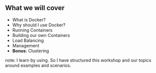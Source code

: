 ##  What we will cover

* What is Docker?
* Why should I use Docker?
* Running Containers
* Building our own Containers
* Load Balancing
* Management
* __Bonus__: Clustering

note:
I learn by using. So I have structured this workshop and our topics around examples and scenarios.
